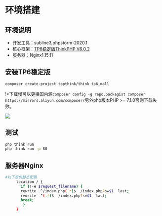 # 环境搭建

## 环境说明

- 开发工具：subline3,phpstorm-2020.1
- 核心框架：[TP6稳定版ThinkPHP V6.0.2](https://www.kancloud.cn/manual/thinkphp6_0)
- 服务器：Nginx1.15.11

## 安装TP6稳定版

```bash
composer create-project topthink/think tp6_mall
```

!>下载慢可以更换国内源`composer config -g repo.packagist composer https://mirrors.aliyun.com/composer/`另外php版本PHP >= 7.1.0否则下载失败。

![](https://cdn.jsdelivr.net/gh/mumozi/Figure_bed/img/20200609145045.png)

## 测试

```bash
php think run 
php think run -p 80
```

## 服务器Nginx

```bash
#以下是伪静态配置
     location / { 
       if (!-e $request_filename) {
       rewrite  ^/index.php(.*)$  /index.php?s=$1  last;
       rewrite  ^(.*)$  /index.php?s=$1  last;
       break;
        }
     }
```

